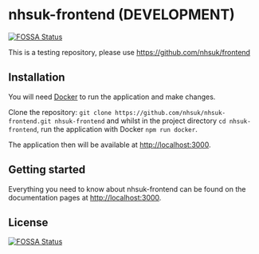 # nhsuk-frontend (DEVELOPMENT)
[![FOSSA Status](https://app.fossa.io/api/projects/git%2Bgithub.com%2Fnhsuk%2Fnhsuk-frontend.svg?type=shield)](https://app.fossa.io/projects/git%2Bgithub.com%2Fnhsuk%2Fnhsuk-frontend?ref=badge_shield)


This is a testing repository, please use https://github.com/nhsuk/frontend

## Installation

You will need <a href="https://store.docker.com/search?type=edition&offering=community">Docker</a> to run the application and make changes.

Clone the repository: `git clone https://github.com/nhsuk/nhsuk-frontend.git nhsuk-frontend` and whilst in the project directory `cd nhsuk-frontend`, run the application with Docker `npm run docker`. 

The application then will be available at <a href="http://localhost:3000">http://localhost:3000</a>.

## Getting started

Everything you need to know about nhsuk-frontend can be found on the documentation pages at <a href="http://localhost:3000">http://localhost:3000</a>.


## License
[![FOSSA Status](https://app.fossa.io/api/projects/git%2Bgithub.com%2Fnhsuk%2Fnhsuk-frontend.svg?type=large)](https://app.fossa.io/projects/git%2Bgithub.com%2Fnhsuk%2Fnhsuk-frontend?ref=badge_large)